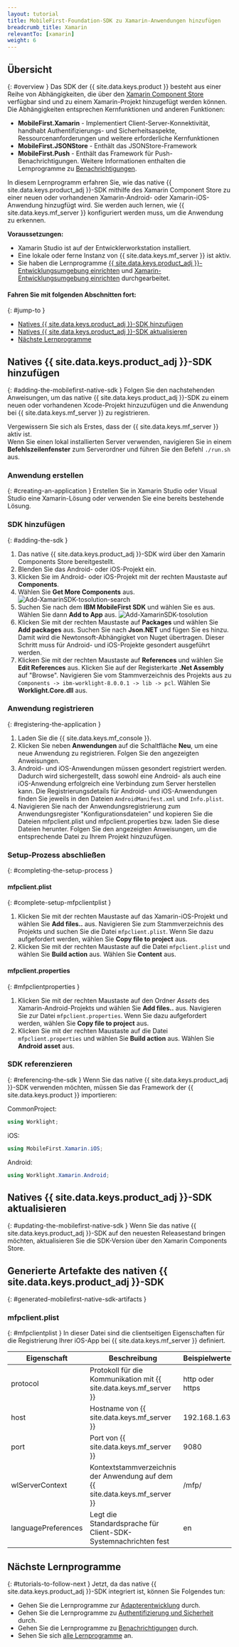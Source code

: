 ```yaml
---
layout: tutorial
title: MobileFirst-Foundation-SDK zu Xamarin-Anwendungen hinzufügen
breadcrumb_title: Xamarin
relevantTo: [xamarin]
weight: 6
---
```

<!-- NLS_CHARSET=UTF-8 -->
## Übersicht
{: #overview }
Das SDK der {{ site.data.keys.product }}
besteht aus einer Reihe von Abhängigkeiten, die über den [Xamarin Component Store](https://components.xamarin.com/) verfügbar sind und zu einem Xamarin-Projekt hinzugefügt werden können.   
Die Abhängigkeiten entsprechen Kernfunktionen und anderen Funktionen:  

* **MobileFirst.Xamarin** - Implementiert Client-Server-Konnektivität, handhabt Authentifizierungs- und Sicherheitsaspekte, Ressourcenanforderungen und weitere erforderliche Kernfunktionen
* **MobileFirst.JSONStore** - Enthält das JSONStore-Framework  
* **MobileFirst.Push** - Enthält das Framework für Push-Benachrichtigungen. Weitere Informationen enthalten die Lernprogramme zu [Benachrichtigungen](../../../notifications/).

In diesem Lernprogramm erfahren Sie, wie das native {{ site.data.keys.product_adj }}-SDK mithilfe des Xamarin Component Store
zu einer neuen oder vorhandenen Xamarin-Android- oder Xamarin-iOS-Anwendung hinzugfügt wird. Sie werden auch lernen,
wie {{ site.data.keys.mf_server }} konfiguriert werden muss, um die Anwendung zu erkennen.

**Voraussetzungen:**

- Xamarin Studio ist auf der Entwicklerworkstation installiert.   
- Eine lokale oder ferne Instanz von {{ site.data.keys.mf_server }} ist aktiv. 
- Sie haben die Lernprogramme
[{{ site.data.keys.product_adj }}-Entwicklungsumgebung einrichten](../../../installation-configuration/development/)
und [Xamarin-Entwicklungsumgebung einrichten](../../../installation-configuration/development/xamarin/) durchgearbeitet. 

#### Fahren Sie mit folgenden Abschnitten fort: 
{: #jump-to }
- [Natives {{ site.data.keys.product_adj }}-SDK hinzufügen](#adding-the-mobilefirst-native-sdk)
- [Natives {{ site.data.keys.product_adj }}-SDK aktualisieren](#updating-the-mobilefirst-native-sdk)
- [Nächste Lernprogramme](#tutorials-to-follow-next)

## Natives {{ site.data.keys.product_adj }}-SDK hinzufügen
{: #adding-the-mobilefirst-native-sdk }
Folgen Sie den nachstehenden Anweisungen, um das native {{ site.data.keys.product_adj }}-SDK
zu einem neuen oder vorhandenen Xcode-Projekt hinzuzufügen und die Anwendung bei {{ site.data.keys.mf_server }} zu registrieren.

Vergewissern Sie sich als Erstes, dass der {{ site.data.keys.mf_server }} aktiv
ist.   
Wenn Sie einen lokal installierten Server verwenden,
navigieren Sie in einem **Befehlszeilenfenster** zum Serverordner und führen Sie den Befehl
`./run.sh` aus.

### Anwendung erstellen
{: #creating-an-application }
Erstellen Sie in Xamarin Studio oder Visual Studio eine Xamarin-Lösung oder verwenden Sie eine bereits bestehende Lösung. 

### SDK hinzufügen
{: #adding-the-sdk }
1. Das native {{ site.data.keys.product_adj }}-SDK wird über den Xamarin Components Store bereitgestellt.
2. Blenden Sie das Android- oder iOS-Projekt ein. 
3. Klicken Sie im Android- oder iOS-Projekt mit der rechten Maustaste auf **Components**.
4. Wählen Sie **Get More Components** aus. ![Add-XamarinSDK-tosolution-search](Add-Xamarin-tosolution.png)
5. Suchen Sie nach dem **IBM MobileFirst SDK** und wählen Sie es aus. Wählen Sie dann **Add to App** aus.
![Add-XamarinSDK-tosolution](Add-XamarinSDK-toApp.png)
6. Klicken Sie mit der rechten Maustaste auf **Packages** und wählen Sie
**Add packages** aus. Suchen Sie nach **Json.NET** und fügen Sie es hinzu. Damit wird die Newtonsoft-Abhängigket von Nuget übertragen. Dieser Schritt muss für Android- und iOS-Projekte gesondert ausgeführt werden. 
7. Klicken Sie mit der rechten Maustaste auf **References** und wählen Sie **Edit References** aus. Klicken Sie auf der Registerkarte **.Net Assembly** auf "Browse". Navigieren Sie vom Stammverzeichnis des Projekts aus zu `Components -> ibm-worklight-8.0.0.1 -> lib -> pcl`. Wählen Sie **Worklight.Core.dll** aus.

### Anwendung registrieren
{: #registering-the-application }
1. Laden Sie die {{ site.data.keys.mf_console }}.
2. Klicken Sie neben **Anwendungen** auf die Schaltfläche **Neu**, um eine neue Anwendung zu registrieren. Folgen Sie den angezeigten Anweisungen. 
3. Android- und iOS-Anwendungen müssen gesondert registriert werden. Dadurch wird sichergestellt, dass sowohl eine Android- als auch eine iOS-Anwendung erfolgreich eine Verbindung zum Server herstellen kann. Die Registrierungsdetails für Android- und iOS-Anwendungen finden Sie jeweils in den Dateien `AndroidManifest.xml` und `Info.plist`. 
3. Navigieren Sie nach der Anwendungsregistrierung zum Anwendungsregister "Konfigurationsdateien" und kopieren Sie die Dateien mfpclient.plist und mfpclient.properties bzw. laden Sie diese Dateien herunter. Folgen Sie den angezeigten Anweisungen, um die entsprechende Datei zu Ihrem Projekt hinzuzufügen. 

### Setup-Prozess abschließen
{: #completing-the-setup-process }
#### mfpclient.plist
{: #complete-setup-mfpclientplist }
1. Klicken Sie mit der rechten Maustaste auf das Xamarin-iOS-Projekt und wählen Sie **Add files..** aus.
Navigieren Sie zum Stammverzeichnis des Projekts und suchen Sie die Datei `mfpclient.plist`. Wenn Sie dazu aufgefordert werden, wählen Sie **Copy file to project** aus. 
2. Klicken Sie mit der rechten Maustaste auf die Datei `mfpclient.plist` und wählen Sie **Build action** aus.
Wählen Sie **Content** aus.

#### mfpclient.properties
{: #mfpclientproperties }
1. Klicken Sie mit der rechten Maustaste auf den Ordner *Assets* des Xamarin-Android-Projekts und wählen Sie **Add files..** aus.
Navigieren Sie zur Datei `mfpclient.properties`. Wenn Sie dazu aufgefordert werden, wählen Sie **Copy file to project** aus. 
2. Klicken Sie mit der rechten Maustaste auf die Datei `mfpclient.properties` und wählen Sie **Build action** aus.
Wählen Sie **Android asset** aus.

### SDK referenzieren
{: #referencing-the-sdk }
Wenn Sie das native {{ site.data.keys.product_adj }}-SDK verwenden möchten, müssen Sie das Framework der {{ site.data.keys.product }} importieren: 

CommonProject:

```csharp
using Worklight;
```

iOS:

```csharp
using MobileFirst.Xamarin.iOS;
```

Android:

```csharp
using Worklight.Xamarin.Android;
```

## Natives {{ site.data.keys.product_adj }}-SDK aktualisieren
{: #updating-the-mobilefirst-native-sdk }
Wenn Sie das native {{ site.data.keys.product_adj }}-SDK auf den neuesten Releasestand bringen möchten, aktualisieren Sie die SDK-Version über den Xamarin Components Store.

## Generierte Artefakte des nativen {{ site.data.keys.product_adj }}-SDK
{: #generated-mobilefirst-native-sdk-artifacts }
### mfpclient.plist
{: #mfpclientplist }
In dieser Datei sind die clientseitigen Eigenschaften für die Registrierung Ihrer
iOS-App bei {{ site.data.keys.mf_server }}
definiert.

| Eigenschaft            | Beschreibung                                                         | Beispielwerte |
|---------------------|---------------------------------------------------------------------|----------------|
| protocol    | Protokoll für die Kommunikation mit {{ site.data.keys.mf_server }}             | http oder https  |
| host        | Hostname von {{ site.data.keys.mf_server }}                            | 192.168.1.63   |
| port        | Port von {{ site.data.keys.mf_server }}                                 | 9080           |
| wlServerContext     | Kontextstammverzeichnis der Anwendung auf dem {{ site.data.keys.mf_server }} | /mfp/          |
| languagePreferences | Legt die Standardsprache für Client-SDK-Systemnachrichten fest           | en             |

## Nächste Lernprogramme
{: #tutorials-to-follow-next }
Jetzt, da das native {{ site.data.keys.product_adj }}-SDK integriert ist, können Sie Folgendes tun: 

- Gehen Sie die Lernprogramme zur [Adapterentwicklung](../../../adapters/) durch. 
- Gehen Sie die Lernprogramme zu [Authentifizierung und Sicherheit](../../../authentication-and-security/) durch. 
- Gehen Sie die Lernprogramme zu [Benachrichtigungen](../../../notifications/) durch. 
- Sehen Sie sich [alle Lernprogramme](../../../all-tutorials) an. 
